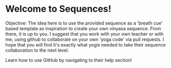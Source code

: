 <h1> Welcome to Sequences! </h1>
<p> Objective: The idea here is to use the provided sequence as a 'breath cue' based template as inspiration to create your own vinyasa sequence. From there, it is up to you. I suggest that you  work with your own teacher or with me, using github to collaborate on your own 'yoga code' via pull requests. I hope that you will find it's exactly what yogis needed to take their sequence collaboration to the next level.</p>
<p> Learn how to use GitHub by navigating to their help section!</p>
